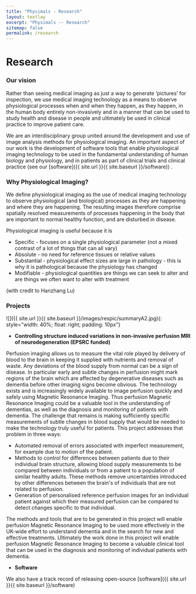 ```yaml
---
title: "Physimals - Research"
layout: textlay
excerpt: "Physimals -- Research"
sitemap: false
permalink: /research
---
```


# Research

### Our vision

Rather than seeing medical imaging as just a way to generate
‘pictures’ for inspection, we use medical imaging technology as a
means to observe physiological processes when and when they happen, as
they happen, in the human body entirely non-invasively and in a manner
that can be used to study health and disease in people and ultimately
be used in clinical practice to improve patient care.

We are an interdisciplinary group united around the development and
use of image analysis methods for physiological imaging. An important
aspect of our work is the development of software tools that enable
physiological imaging technology to be used in the fundamental
understanding of human biology and physiology, and in patients as part
of clinical trials and clinical practice (see our [software]({{ site.url }}{{ site.baseurl }}/software)) . 

### Why Physiological Imaging?

We define physiological imaging as the use of medical imaging
technology to observe physiological (and biological) processes as they
are happening and where they are happening. The resulting images
therefore comprise spatially resolved measurements of processes
happening in the body that are important to normal healthy function,
and are disturbed in disease.

Physiological imaging is useful because it is
  
* Specific - focuses on a single physiological parameter (not a mixed contrast of a lot of things that can all vary)
* Absolute - no need for reference tissues or relative values
* Substantial - physiological effect sizes are large in pathology - this is why it is pathological because the physiology has changed
* Modifiable - physiological quantities are things we can seek to
alter and are things we often want to alter with
treatment

(with credit to Hanzhang Lu)

### Projects

![]({{ site.url }}{{ site.baseurl }}/images/respic/summaryA2.jpg){: style="width: 40%; float: right; padding: 10px"}

* **Controlling structure induced variations in non-invasive perfusion MRI of neurodegeneration (EPSRC funded)**

Perfusion imaging allows us to measure the vital role played by delivery of blood to the brain in keeping it supplied with nutrients and removal of waste. Any deviations of the blood supply from normal can be a sign of disease. In particular early and subtle changes in perfusion might mark regions of the brain which are affected by degenerative diseases such as dementia before other imaging signs become obvious.
The technology exists and is increasingly widely available to image perfusion quickly and safely using Magnetic Resonance Imaging. Thus perfusion Magnetic Resonance Imaging could be a valuable tool in the understanding of dementias, as well as the diagnosis and monitoring of patients with dementia. The challenge that remains is making sufficiently specific measurements of subtle changes in blood supply that would be needed to make the technology truly useful for patients. This project addresses that problem in three ways:
* Automated removal of errors associated with imperfect measurement, for example due to motion of the patient.
* Methods to control for differences between patients due to their individual brain structure, allowing blood supply measurements to be compared between individuals or from a patient to a population of similar healthy adults. These methods remove uncertainties introduced by other differences between the brain's of individuals that are not related to perfusion.
* Generation of personalised reference perfusion images for an
  individual patient against which their measured perfusion can be
  compared to detect changes specific to that individual.

The methods and tools that are to be generated in this project will enable perfusion Magnetic Resonance Imaging to be used more effectively in the UK-wide effort to understand dementia and in the search for new and effective treatments. Ultimately the work done in this project will enable perfusion Magnetic Resonance Imaging to become a valuable clinical tool that can be used in the diagnosis and monitoring of individual patients with dementia.

* **Software**

We also have a track record of releasing open-source [software]({{ site.url }}{{ site.baseurl }}/software)

<p> &nbsp; </p>
